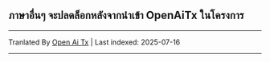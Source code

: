 ## ภาษาอื่นๆ จะปลดล็อกหลังจากนำเข้า OpenAiTx ในโครงการ

---

Tranlated By [Open Ai Tx](https://github.com/OpenAiTx/OpenAiTx) | Last indexed: 2025-07-16

---